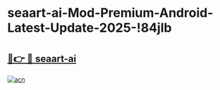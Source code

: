 # seaart-ai-Mod-Premium-Android-Latest-Update-2025-!84jlb

# <h2><a href="https://pa901p.esa.edu.pl?title=seaart-ai&ref=84jlb">🔗👉 🔴 seaart-ai</a></h2>

[![acn](https://github.com/user-attachments/assets/0f9c940e-d8b0-45ae-aac7-cd30a18b3e1c)](https://pa901p.esa.edu.pl?title=seaart-ai&ref=84jlb)

